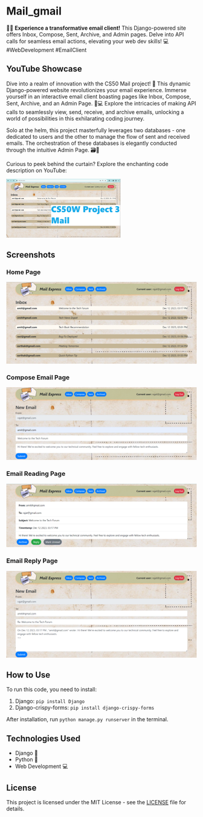 # Mail_gmail

📧🚀 **Experience a transformative email client!** This Django-powered site offers Inbox, Compose, Sent, Archive, and Admin pages. Delve into API calls for seamless email actions, elevating your web dev skills! 💻 #WebDevelopment #EmailClient

## YouTube Showcase

Dive into a realm of innovation with the CS50 Mail project! 🚀 This dynamic Django-powered website revolutionizes your email experience. Immerse yourself in an interactive email client boasting pages like Inbox, Compose, Sent, Archive, and an Admin Page. 📧💻 Explore the intricacies of making API calls to seamlessly view, send, receive, and archive emails, unlocking a world of possibilities in this exhilarating coding journey.

Solo at the helm, this project masterfully leverages two databases - one dedicated to users and the other to manage the flow of sent and received emails. The orchestration of these databases is elegantly conducted through the intuitive Admin Page. 🗃️💼

Curious to peek behind the curtain? Explore the enchanting code description on YouTube: 

<div style="display: flex; align-items: center;">
  <a href="https://www.youtube.com/watch?v=XVwXAJv9e2A">
    <img src="mail/CS50W P3 thumbnail.png" alt="YouTube Showcase" width="60%">
  </a>
</div>

## Screenshots

### Home Page
![Home Page](mail/CS50W_P3_home.png)

### Compose Email Page
![Compose Email Page](mail/CS50W_P3_compose.png)

### Email Reading Page
![Email Reading Page](mail/CS50W_P3_show_email.png)

### Email Reply Page
![Email Reply Page](mail/CS50W_P3_reply.png)

## How to Use

To run this code, you need to install:

1. Django: `pip install Django`
2. Django-crispy-forms: `pip install django-crispy-forms`

After installation, run `python manage.py runserver` in the terminal.

## Technologies Used

- Django 🚀
- Python 🐍
- Web Development 💻

## License

This project is licensed under the MIT License - see the [LICENSE](LICENSE) file for details.

